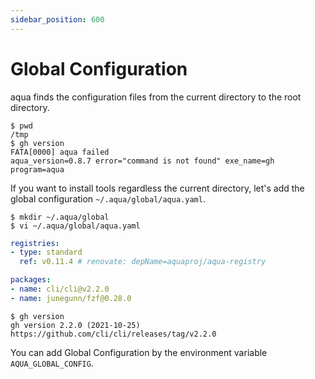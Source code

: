 ```yaml
---
sidebar_position: 600
---
```


# Global Configuration

aqua finds the configuration files from the current directory to the root directory.

```console
$ pwd
/tmp
$ gh version
FATA[0000] aqua failed                                   aqua_version=0.8.7 error="command is not found" exe_name=gh program=aqua
```

If you want to install tools regardless the current directory,
let's add the global configuration `~/.aqua/global/aqua.yaml`.

```console
$ mkdir ~/.aqua/global
$ vi ~/.aqua/global/aqua.yaml
```

```yaml
registries:
- type: standard
  ref: v0.11.4 # renovate: depName=aquaproj/aqua-registry

packages:
- name: cli/cli@v2.2.0
- name: junegunn/fzf@0.28.0
```

```console
$ gh version
gh version 2.2.0 (2021-10-25)
https://github.com/cli/cli/releases/tag/v2.2.0
```

You can add Global Configuration by the environment variable `AQUA_GLOBAL_CONFIG`.
